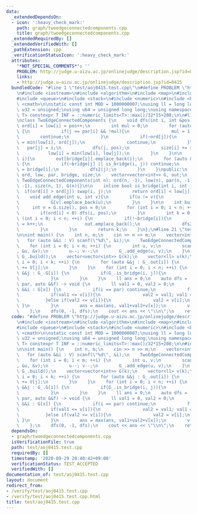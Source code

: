 ```yaml
---
data:
  _extendedDependsOn:
  - icon: ':heavy_check_mark:'
    path: graph/twoedgeconnectedcomponents.cpp
    title: graph/twoedgeconnectedcomponents.cpp
  _extendedRequiredBy: []
  _extendedVerifiedWith: []
  _pathExtension: cpp
  _verificationStatusIcon: ':heavy_check_mark:'
  attributes:
    '*NOT_SPECIAL_COMMENTS*': ''
    PROBLEM: http://judge.u-aizu.ac.jp/onlinejudge/description.jsp?id=0415
    links:
    - http://judge.u-aizu.ac.jp/onlinejudge/description.jsp?id=0415
  bundledCode: "#line 1 \"test/aoj0415.test.cpp\"\n#define PROBLEM \"http://judge.u-aizu.ac.jp/onlinejudge/description.jsp?id=0415\"\
    \n#include <iostream>\n#include <algorithm>\n#include <map>\n#include <set>\n\
    #include <queue>\n#include <stack>\n#include <numeric>\n#include <bitset>\n#include\
    \ <cmath>\n\nstatic const int MOD = 1000000007;\nusing ll = long long;\nusing\
    \ u32 = unsigned;\nusing u64 = unsigned long long;\nusing namespace std;\n\ntemplate<class\
    \ T> constexpr T INF = ::numeric_limits<T>::max()/32*15+208;\n\n#line 1 \"graph/twoedgeconnectedcomponents.cpp\"\
    \nclass TwoEdgeConnectedComponents {\n    void dfs(int i, int &pos){\n       \
    \ ord[i] = low[i] = pos++;\n        int mul = 0;\n        for (auto &&j : G[i])\
    \ {\n            if(j == par[i] && !mul){\n                mul = 1;\n        \
    \        continue;\n            }\n            if(~ord[j]){\n                low[i]\
    \ = min(low[i], ord[j]);\n                continue;\n            }\n         \
    \   par[j] = i;\n            dfs(j, pos);\n            size[i] += size[j];\n \
    \           low[i] = min(low[i], low[j]);\n        }\n    }\n\n    void dfs2(int\
    \ i){\n        out[bridge[i]].emplace_back(i);\n        for (auto &&j : G[i])\
    \ {\n            if(~bridge[j] || is_bridge(i, j)) continue;\n            bridge[j]\
    \ = bridge[i];\n            dfs2(j);\n        }\n    }\npublic:\n    vector<int>\
    \ ord, low, par, bridge, size;\n    vector<vector<int>> G, out;\n    explicit\
    \ TwoEdgeConnectedComponents(int n): ord(n, -1), low(n), par(n, -1), bridge(n,\
    \ -1), size(n, 1), G(n){}\n\n    inline bool is_bridge(int i, int j){\n      \
    \  if(ord[i] > ord[j]) swap(i, j);\n        return ord[i] < low[j];\n    }\n\n\
    \    void add_edge(int u, int v){\n        if(u != v){\n            G[u].emplace_back(v);\n\
    \            G[v].emplace_back(u);\n        }\n    }\n\n    int build(){\n   \
    \     int n = G.size(), pos = 0;\n        for (int i = 0; i < n; ++i) {\n    \
    \        if(ord[i] < 0) dfs(i, pos);\n        }\n        int k = 0;\n        for\
    \ (int i = 0; i < n; ++i) {\n            if(!~bridge[i]){\n                bridge[i]\
    \ = k++;\n                out.emplace_back();\n                dfs2(i);\n    \
    \        }\n        }\n        return k;\n    }\n};\n#line 21 \"test/aoj0415.test.cpp\"\
    \n\nint main() {\n    int n, m;\n    cin >> n >> m;\n    vector<int> V(n);\n \
    \   for (auto &&i : V) scanf(\"%d\", &i);\n    TwoEdgeConnectedComponents G_(n);\n\
    \    for (int i = 0; i < m; ++i) {\n        int u, v;\n        scanf(\"%d %d\"\
    , &u, &v);\n        u--; v--;\n        G_.add_edge(u, v);\n    }\n    int k =\
    \ G_.build();\n    vector<vector<int>> G(k);\n    vector<ll> v(k);\n    for (int\
    \ i = 0; i < k; ++i) {\n        for (auto &&j : G_.out[i]) {\n            v[i]\
    \ += V[j];\n        }\n    }\n    for (int i = 0; i < n; ++i) {\n        for (auto\
    \ &&j : G_.G[i]) {\n            if(G_.is_bridge(i, j)){\n                G[G_.bridge[i]].emplace_back(G_.bridge[j]);\n\
    \            }\n        }\n    }\n    ll ans = 0;\n    auto dfs = [&](int x, int\
    \ par, auto &&f) -> void {\n        ll val1 = 0, val2 = 0;\n        for (auto\
    \ &&i : G[x]) {\n            if(i == par) continue;\n            f(i, x, f);\n\
    \            if(val1 <= v[i]){\n                val2 = val1; val1 = v[i];\n  \
    \          }else if(val2 <= v[i]){\n                val2 = v[i];\n           \
    \ }\n        }\n        ans = max(ans, val1+val2+v[x]);\n        v[x] += val1;\n\
    \    };\n    dfs(0, -1, dfs);\n    cout << ans << \"\\n\";\n    return 0;\n}\n"
  code: "#define PROBLEM \"http://judge.u-aizu.ac.jp/onlinejudge/description.jsp?id=0415\"\
    \n#include <iostream>\n#include <algorithm>\n#include <map>\n#include <set>\n\
    #include <queue>\n#include <stack>\n#include <numeric>\n#include <bitset>\n#include\
    \ <cmath>\n\nstatic const int MOD = 1000000007;\nusing ll = long long;\nusing\
    \ u32 = unsigned;\nusing u64 = unsigned long long;\nusing namespace std;\n\ntemplate<class\
    \ T> constexpr T INF = ::numeric_limits<T>::max()/32*15+208;\n\n#include \"../graph/twoedgeconnectedcomponents.cpp\"\
    \n\nint main() {\n    int n, m;\n    cin >> n >> m;\n    vector<int> V(n);\n \
    \   for (auto &&i : V) scanf(\"%d\", &i);\n    TwoEdgeConnectedComponents G_(n);\n\
    \    for (int i = 0; i < m; ++i) {\n        int u, v;\n        scanf(\"%d %d\"\
    , &u, &v);\n        u--; v--;\n        G_.add_edge(u, v);\n    }\n    int k =\
    \ G_.build();\n    vector<vector<int>> G(k);\n    vector<ll> v(k);\n    for (int\
    \ i = 0; i < k; ++i) {\n        for (auto &&j : G_.out[i]) {\n            v[i]\
    \ += V[j];\n        }\n    }\n    for (int i = 0; i < n; ++i) {\n        for (auto\
    \ &&j : G_.G[i]) {\n            if(G_.is_bridge(i, j)){\n                G[G_.bridge[i]].emplace_back(G_.bridge[j]);\n\
    \            }\n        }\n    }\n    ll ans = 0;\n    auto dfs = [&](int x, int\
    \ par, auto &&f) -> void {\n        ll val1 = 0, val2 = 0;\n        for (auto\
    \ &&i : G[x]) {\n            if(i == par) continue;\n            f(i, x, f);\n\
    \            if(val1 <= v[i]){\n                val2 = val1; val1 = v[i];\n  \
    \          }else if(val2 <= v[i]){\n                val2 = v[i];\n           \
    \ }\n        }\n        ans = max(ans, val1+val2+v[x]);\n        v[x] += val1;\n\
    \    };\n    dfs(0, -1, dfs);\n    cout << ans << \"\\n\";\n    return 0;\n}"
  dependsOn:
  - graph/twoedgeconnectedcomponents.cpp
  isVerificationFile: true
  path: test/aoj0415.test.cpp
  requiredBy: []
  timestamp: '2020-09-29 20:40:42+09:00'
  verificationStatus: TEST_ACCEPTED
  verifiedWith: []
documentation_of: test/aoj0415.test.cpp
layout: document
redirect_from:
- /verify/test/aoj0415.test.cpp
- /verify/test/aoj0415.test.cpp.html
title: test/aoj0415.test.cpp
---
```

